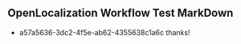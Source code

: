 ## OpenLocalization Workflow Test MarkDown
* a57a5636-3dc2-4f5e-ab62-4355638c1a6c thanks!

<!--HONumber=Sep16_HO1-->


